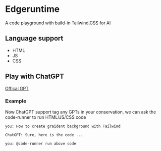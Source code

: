 # Edgeruntime

A code playground with build-in Tailwind.CSS for AI

## Language support
* HTML
* JS
* CSS


## Play with ChatGPT

[Offical GPT](https://chat.openai.com/g/g-NFQikIaKU-code-runner)

### Example
Now ChatGPT support tag any GPTs in your conservation, we can ask the code-runner to run HTML/JS/CSS code

```
you: How to create graident background with Tailwind 

ChatGPT: Sure, here is the code ...

you: @code-runner run above code
```